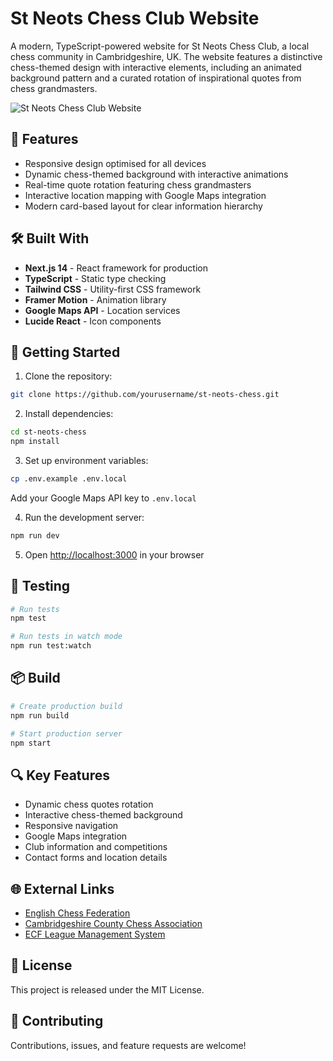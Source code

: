 # St Neots Chess Club Website

A modern, TypeScript-powered website for St Neots Chess Club, a local chess community in Cambridgeshire, UK. The website features a distinctive chess-themed design with interactive elements, including an animated background pattern and a curated rotation of inspirational quotes from chess grandmasters.

![St Neots Chess Club Website](https://i.imgur.com/QVxTsFQ.png)

## 🚀 Features

- Responsive design optimised for all devices
- Dynamic chess-themed background with interactive animations
- Real-time quote rotation featuring chess grandmasters
- Interactive location mapping with Google Maps integration
- Modern card-based layout for clear information hierarchy

## 🛠️ Built With

- **Next.js 14** - React framework for production
- **TypeScript** - Static type checking
- **Tailwind CSS** - Utility-first CSS framework
- **Framer Motion** - Animation library
- **Google Maps API** - Location services
- **Lucide React** - Icon components

## 🚀 Getting Started

1. Clone the repository:
```bash
git clone https://github.com/yourusername/st-neots-chess.git
```

2. Install dependencies:
```bash
cd st-neots-chess
npm install
```

3. Set up environment variables:
```bash
cp .env.example .env.local
```
Add your Google Maps API key to `.env.local`

4. Run the development server:
```bash
npm run dev
```

5. Open [http://localhost:3000](http://localhost:3000) in your browser

## 🧪 Testing

```bash
# Run tests
npm test

# Run tests in watch mode
npm run test:watch
```

## 📦 Build

```bash
# Create production build
npm run build

# Start production server
npm start
```

## 🔍 Key Features

- Dynamic chess quotes rotation
- Interactive chess-themed background
- Responsive navigation
- Google Maps integration
- Club information and competitions
- Contact forms and location details

## 🌐 External Links

- [English Chess Federation](https://www.englishchess.org.uk/)
- [Cambridgeshire County Chess Association](http://www.cambschess.co.uk/)
- [ECF League Management System](https://lms.englishchess.org.uk/)

## 📄 License

This project is released under the MIT License.

## 🤝 Contributing

Contributions, issues, and feature requests are welcome!
